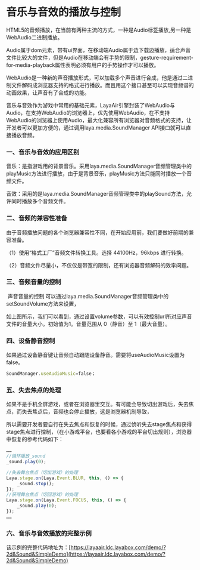 # 音乐与音效的播放与控制

​        HTML5的音频播放，在当前有两种主流的方式，一种是Audio标签播放,另一种是WebAudio二进制播放。

​        Audio属于dom元素，带有ui界面，在移动端Audio属于边下载边播放，适合声音文件比较大的文件，但是Audio在移动端会有手势的限制，gesture-requirement-for-media-playback属性表明必须有用户的手势操作才可以播放。

​        WebAudio是一种新的声音播放形式，可以加载多个声音进行合成，他是通过二进制文件解码成浏览器支持的格式进行播放。而且用这个接口甚至可以实现音频谱的动画效果，让声音有了合成的功能。

​        音乐与音效作为游戏中常用的基础元素，LayaAir引擎封装了WebAudio与Audio，在支持WebAudio的浏览器上，优先使用WebAudio，在不支持WebAudio的浏览器上使用Audio，最大化兼容所有浏览器对音频格式的支持，让开发者可以更加方便的，通过调用laya.media.SoundManager API接口就可以直接播放音频。

### 一、音乐与音效的应用区别

​        音乐：是指游戏用的背景音乐。采用laya.media.SoundManager音频管理类中的playMusic方法进行播放，由于是背景音乐，playMusic方法只能同时播放一个音频文件。

​        音效：采用的是laya.media.SoundManager音频管理类中的playSound方法，允许同时播放多个音频文件。

### 二、音频的兼容性准备

​        由于音频播放问题的各个浏览器兼容性不同，在开始应用前，我们要做好前期的兼容准备。

（1）使用“格式工厂”音频文件转换工具。选择 44100Hz，96kbps 进行转换。

（2）音频文件尽量小，不仅仅是带宽的限制，还有浏览器音频解码的效率问题。

### 三、音频音量的控制

​        声音音量的控制 可以通过laya.media.SoundManager音频管理类中的setSoundVolume方法来设置，

​        如上图所示，我们可以看到，通过设置volume参数，可以有效控制url所对应声音文件的音量大小。初始值为1。音量范围从 0（静音）至 1（最大音量）。

### 四、设备静音控制

如果通过设备静音键让音频自动跟随设备静音。需要将useAudioMusic设置为false。

```javascript
SoundManager.useAudioMusic=false；
```

### 五、失去焦点的处理

如果不是手机全屏游戏，或者在浏览器里交互。有可能会导致切出游戏后，失去焦点，而失去焦点后，音频也会停止播放，这是浏览器机制导致，

所以需要开发者要自行在失去焦点和恢复的时候，通过侦听失去stage焦点和获得stage焦点进行控制，（在小游戏平台，也要看各小游戏的平台切出规则），浏览器中恢复的参考代码如下：

```typescript
……
//循环播放_sound
_sound.play(0);

//失去舞台焦点（切出游戏）的处理
Laya.stage.on(Laya.Event.BLUR, this, () => {
    _sound.stop();
});
//获得舞台焦点（切回游戏）的处理
Laya.stage.on(Laya.Event.FOCUS, this, () => {
    _sound.play(0);
});
……
```



### 六、音乐与音效播放的完整示例

该示例的完整代码地址为：[https://layaair.ldc.layabox.com/demo/?2d&Sound&SimpleDemo](https://layaair.ldc.layabox.com/demo/?2d&Sound&SimpleDemo)